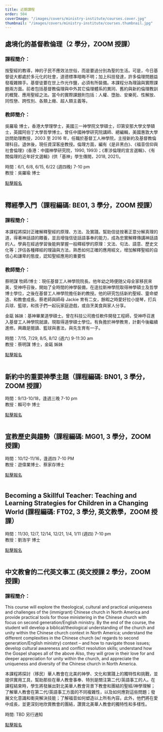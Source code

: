 ```yaml
---
title: 近期課程
order: 504
coverImage: "/images/covers/ministry-institute/courses.cover.jpg"
thumbnail: "/images/covers/ministry-institute/courses.thumbnail.jpg"
---
```


## 處境化的基督教倫理（2 學分，ZOOM 授課）

### 課程簡介：

按聖經的教導，神的子民不應效法世俗，而是要過分別為聖的生活。可是，今日基督徒大都處於多元化的社會，道德標準暗晦不明；加上科技發達，許多倫理問題益發複雜棘手。基督徒要在世上作光作鹽，必須有所裝備。本課程分為理論與實際課題兩方面。前者包括基督教倫理與中外其它倫理體系的異同、舊約與新約倫理教訓的概覽、應用聖經之法。當今的實際課題則包括：人權、墮胎、安樂死、性解放、同性戀、跨性別、各類上癮、超人類主義等。

### 教師簡介：

吳羅瑜 博士，香港大學理學士，美國三一神學院文學碩士，印第安那大學文學碩士，英國阿伯丁大學哲學博士。曾任中國神學研究院講師、總編輯，美國惠敦大學訪問助理教授，2003 至 2016 年，任職於基督工人神學院，主授新約及基督教倫理科目。退休後，現任資深客座教授。倫理方面，編有《是非黑白》、《福音信仰與社會倫理》(香港：中國神學研究院，1990, 1993)；《牽涉倫理的宣言選輯》、《有關倫理的近年好文選輯》(供「基神」學生傳閲，2018, 2021)。

時間：6/1, 6/8, 6/15, 6/22 (週四晚) 7-10 pm\
教授：吳羅瑜 博士

[點擊報名](https://form.jotform.com/222686508282159)
</br>
</br>

## 釋經學入門（課程編碼: BE01, 3 學分，ZOOM 授課）

### 課程簡介：

本課程將探討正確解釋聖經的原理、方法、及實踐。幫助信徒按著正意分解真理的道，得著神話語的餵養，並且增強信徒話語事奉的能力，成為忠實解釋傳講神話語的人。學員在經過學習後能夠掌握一般釋經學的原理：文法、句法、語意、歷史文化等；評估各種釋經的理論與方法，熟悉如何正確的應用經文，增加解釋聖經的自信心和謙卑的態度，認知聖經應用的重要性

### 教師簡介：

蔡明謀 牧師/博士：現任基督工人神學院院長。他年幼之時便随父母全家移民來美，受神呼召後，開始了全時間的神學裝備，在逹拉斯神學院取得神學碩士及哲學博士學位，之後在基督工人神學院擔任新約教授。他的研究包括新約聖經、靈命塑造、和教會成長。蔡老師與師母 Jackie 育有二女，餘暇之時愛好拉小提琴，打兵兵球、籃球，和孩子們一起玩家庭遊戲，或自烹美食與家人分享。

金甌 姊妹：基神畢業道學碩士。曾在科技公司擔任軟件開發工程師，受神呼召進入基督工人神學院就讀，現取得道學碩士學位。有負擔於神學教育，計劃今後繼續進修。興趣是閱讀、籃球與書法，與先生育有一子。

時間：7/15, 7/29, 8/5, 8/12 (週六) 9-11:30 am\
教授：蔡明謀 博士，金甌 姊妹

[點擊報名](https://form.jotform.com/231025956231147)
</br>
</br>

## 新約中的重要神學主題（課程編碼: BN01, 3 學分，ZOOM 授課）

時間：9/13-10/18，逢週三晚 7-10 pm\
教授：賴可中 博士

[點擊報名](https://form.jotform.com/231025499736159)
</br>
</br>

## 宣教歷史與趨勢（課程編碼: MG01, 3 學分，ZOOM 授課)

時間：10/12-11/16，逢週四 7-10 PM\
教授：遊偉業博士、蔡家存博士

[點擊報名](https://form.jotform.com/231025444747151)
</br>
</br>

## Becoming a Skillful Teacher: Teaching and Learning Strategies for Children in a Changing World (課程編碼: FT02, 3 學分, 英文教學，ZOOM 授課）

時間：11/30, 12/7, 12/14, 12/21, 1/4, 1/11 (週四) 7-10 pm\
教授：劉浩宇 博士

[點擊報名](https://form.jotform.com/231025627572150)
</br>
</br>

## 中文教會的二代英文事工 (英文授課 2 學分，ZOOM 授課)

### 課程簡介：

This course will explore the theological, cultural and practical uniqueness and challenges of the (immigrant) Chinese church in North America and provide practical tools for those ministering in the Chinese church with focus on second generation/English ministry. By the end of the course, the student will develop a biblical/theological understanding of the church and unity within the Chinese church context in North America; understand the different complexities in the Chinese church (w/ regards to second generation/English ministry) context – and how to navigate those issues; develop cultural awareness and conflict resolution skills; understand how the Gospel shapes all of the above Also, they will grow in their love for and deeper appreciation for unity within the church, and appreciate the uniqueness and diversity of the Chinese church in North America.

本課程將探討（移民）華人教會在北美的神學、文化和實踐上的獨特性和挑戰，並提供實用工具，幫助那些在華人教會事奉、特別是關注第二代/英語事工的人。在課程結束時，學生將發展出對北美華人教會背景下教會和團結的聖經/神學理解；了解華人教會在第二代/英語事工方面的不同複雜性，以及如何應對這些問題；發展文化意識和衝突解決技能；了解福音如何塑造以上所有內容。此外，他們將在愛中成長，並更深刻地欣賞教會的團結，讚賞北美華人教會的獨特性和多樣性。

時間: TBD 另行通知

[點擊報名](https://form.jotform.com/213326566245153)
